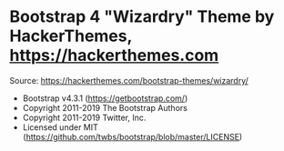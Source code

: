 # Bootstrap 4 "Wizardry" Theme by HackerThemes, https://hackerthemes.com

Source: https://hackerthemes.com/bootstrap-themes/wizardry/

* Bootstrap v4.3.1 (https://getbootstrap.com/)
* Copyright 2011-2019 The Bootstrap Authors
* Copyright 2011-2019 Twitter, Inc.
* Licensed under MIT (https://github.com/twbs/bootstrap/blob/master/LICENSE)
